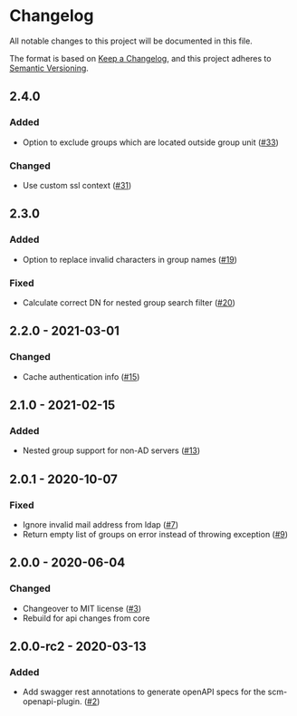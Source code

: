# Changelog
All notable changes to this project will be documented in this file.

The format is based on [Keep a Changelog](https://keepachangelog.com/en/1.0.0/),
and this project adheres to [Semantic Versioning](https://semver.org/spec/v2.0.0.html).

## 2.4.0
### Added
- Option to exclude groups which are located outside group unit ([#33](https://github.com/scm-manager/scm-ldap-plugin/pull/33))
### Changed
- Use custom ssl context ([#31](https://github.com/scm-manager/scm-ldap-plugin/pull/31))

## 2.3.0
### Added
- Option to replace invalid characters in group names ([#19](https://github.com/scm-manager/scm-ldap-plugin/pull/19))
### Fixed
- Calculate correct DN for nested group search filter ([#20](https://github.com/scm-manager/scm-ldap-plugin/pull/20))

## 2.2.0 - 2021-03-01
### Changed
- Cache authentication info ([#15](https://github.com/scm-manager/scm-ldap-plugin/pull/15))

## 2.1.0 - 2021-02-15
### Added
- Nested group support for non-AD servers ([#13](https://github.com/scm-manager/scm-ldap-plugin/pull/13))

## 2.0.1 - 2020-10-07
### Fixed
- Ignore invalid mail address from ldap ([#7](https://github.com/scm-manager/scm-ldap-plugin/pull/7))
- Return empty list of groups on error instead of throwing exception ([#9](https://github.com/scm-manager/scm-ldap-plugin/pull/9))

## 2.0.0 - 2020-06-04
### Changed
- Changeover to MIT license ([#3](https://github.com/scm-manager/scm-ldap-plugin/pull/3))
- Rebuild for api changes from core

## 2.0.0-rc2 - 2020-03-13
### Added
- Add swagger rest annotations to generate openAPI specs for the scm-openapi-plugin. ([#2](https://github.com/scm-manager/scm-ldap-plugin/pull/2))
